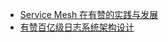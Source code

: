 * [Service Mesh 在有赞的实践与发展](https://www.infoq.cn/article/5x6fB3A5b*vSSHzhCwMK)
* [有赞百亿级日志系统架构设计](https://tech.youzan.com/you-zan-bai-yi-ji-ri-zhi-xi-tong-jia-gou-she-ji/)
